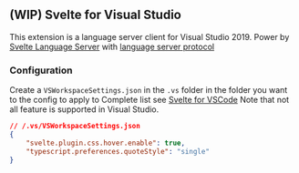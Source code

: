 ﻿## (WIP) Svelte for Visual Studio

This extension is a language server client for Visual Studio 2019. Power by [Svelte Language Server](https://github.com/sveltejs/language-tools/) 
with [language server protocol](https://microsoft.github.io/language-server-protocol/)

### Configuration

Create a `VSWorkspaceSettings.json` in the `.vs` folder in the folder you want to the config to apply to
Complete list see [Svelte for VSCode](https://github.com/sveltejs/language-tools/tree/master/packages/svelte-vscode#settings)
Note that not all feature is supported in Visual Studio.

```json
// /.vs/VSWorkspaceSettings.json
{
    "svelte.plugin.css.hover.enable": true,
    "typescript.preferences.quoteStyle": "single"
}
```